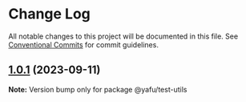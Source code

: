 # Change Log

All notable changes to this project will be documented in this file.
See [Conventional Commits](https://conventionalcommits.org) for commit guidelines.

## [1.0.1](https://github.com/TheLudd/yafu-mono/compare/@yafu/test-utils@1.0.0...@yafu/test-utils@1.0.1) (2023-09-11)

**Note:** Version bump only for package @yafu/test-utils
